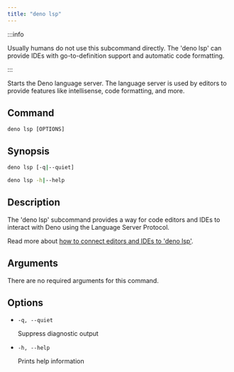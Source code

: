 ```yaml
---
title: "deno lsp"
---
```


:::info

Usually humans do not use this subcommand directly. The 'deno lsp' can
provide IDEs with go-to-definition support and automatic code formatting.

:::

Starts the Deno language server. The language server is used by editors to
provide features like intellisense, code formatting, and more.

## Command

`deno lsp [OPTIONS]`

## Synopsis

```bash
deno lsp [-q|--quiet]

deno lsp -h|--help
```

## Description

The 'deno lsp' subcommand provides a way for code editors and IDEs to interact
with Deno using the Language Server Protocol.

Read more about
[how to connect editors and IDEs to 'deno lsp'](https://deno.land/manual@v1.42.4/getting_started/setup_your_environment#editors-and-ides).

## Arguments

There are no required arguments for this command.

## Options

- `-q, --quiet`

  Suppress diagnostic output

- `-h, --help`

  Prints help information
